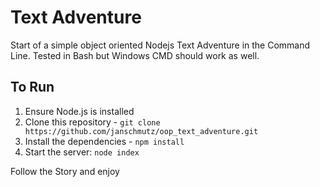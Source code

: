 # Text Adventure

Start of a simple object oriented Nodejs Text Adventure in the Command Line.
Tested in Bash but Windows CMD should work as well.


## To Run

1. Ensure Node.js is installed
2. Clone this repository - `git clone https://github.com/janschmutz/oop_text_adventure.git`
3. Install the dependencies - `npm install`
4. Start the server: `node index`

Follow the Story and enjoy
